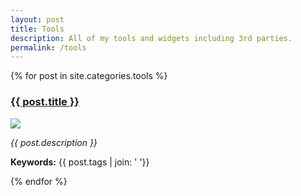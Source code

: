 ```yaml
---
layout: post
title: Tools
description: All of my tools and widgets including 3rd parties.
permalink: /tools
---
```

<div class="grid-post-all">
  {% for post in site.categories.tools %}
  <div>
    <h3><a href="{{ post.url }}">{{ post.title }}</a></h3>
      <img src="{{ post.featuredimage }}" onerror="this.onerror=null;this.src='https://images.hive.blog/DQmZUkMewxN4U6i7gJQuyTUkGDVy2BY45mraGnBUQuxorv6/evm-rpc-list.png';" />
      <p><i>{{ post.description }}</i></p>
      <p><b>Keywords:</b> {{ post.tags | join: ' '}}</p>
  </div>
  {% endfor %}
</div>

<div id="onlinetools">
	<ul>
	</ul>
</div>

<script>
const onlinetoolsxmlhttp = new XMLHttpRequest();
onlinetoolsxmlhttp.onload = function() {
  const onlinetools = JSON.parse(this.responseText);
  for (number in onlinetools.online) {
  	document.getElementById("onlinetools").children[0].innerHTML += `<li><a href="`+onlinetools.online[number].link+`">`+onlinetools.online[number].tool+`</a></li>`;
  }
}
onlinetoolsxmlhttp.open("GET", "{{ '/assets/json/tools.json' | relative_url }}");
onlinetoolsxmlhttp.send();
</script>
